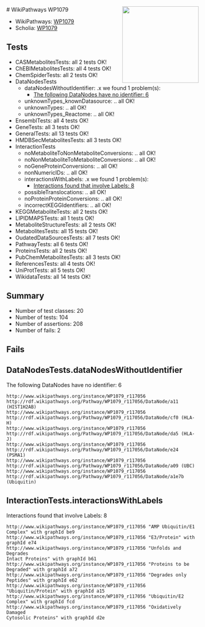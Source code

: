 <img style="float: right; width: 200px" src="https://upload.wikimedia.org/wikipedia/commons/thumb/8/83/Wplogo_with_text_500.png/640px-Wplogo_with_text_500.png" />
# WikiPathways WP1079

* WikiPathways: [WP1079](https://new.wikipathways.org/pathways/WP1079)
* Scholia: [WP1079](https://scholia.toolforge.org/wikipathways/WP1079)
## Tests
* CASMetabolitesTests: all 2 tests OK!
* ChEBIMetabolitesTests: all 4 tests OK!
* ChemSpiderTests: all 2 tests OK!
* DataNodesTests
    * dataNodesWithoutIdentifier: .x we found 1 problem(s):
        * [The following DataNodes have no identifier: 6](#d2d32fa5)
    * unknownTypes_knownDatasource: .. all OK!
    * unknownTypes: .. all OK!
    * unknownTypes_Reactome: .. all OK!
* EnsemblTests: all 4 tests OK!
* GeneTests: all 3 tests OK!
* GeneralTests: all 13 tests OK!
* HMDBSecMetabolitesTests: all 3 tests OK!
* InteractionTests
    * noMetaboliteToNonMetaboliteConversions: .. all OK!
    * noNonMetaboliteToMetaboliteConversions: .. all OK!
    * noGeneProteinConversions: .. all OK!
    * nonNumericIDs: .. all OK!
    * interactionsWithLabels: .x we found 1 problem(s):
        * [Interactions found that involve Labels: 8](#630d267f)
    * possibleTranslocations: .. all OK!
    * noProteinProteinConversions: .. all OK!
    * incorrectKEGGIdentifiers: .. all OK!
* KEGGMetaboliteTests: all 2 tests OK!
* LIPIDMAPSTests: all 1 tests OK!
* MetaboliteStructureTests: all 2 tests OK!
* MetabolitesTests: all 15 tests OK!
* OudatedDataSourcesTests: all 7 tests OK!
* PathwayTests: all 6 tests OK!
* ProteinsTests: all 2 tests OK!
* PubChemMetabolitesTests: all 3 tests OK!
* ReferencesTests: all 4 tests OK!
* UniProtTests: all 5 tests OK!
* WikidataTests: all 14 tests OK!


## Summary

* Number of test classes: 20
* Number of tests: 104
* Number of assertions: 208
* Number of fails: 2

## Fails

<a name="d2d32fa5" />

## DataNodesTests.dataNodesWithoutIdentifier

The following DataNodes have no identifier: 6
```
http://www.wikipathways.org/instance/WP1079_r117056 http://rdf.wikipathways.org/Pathway/WP1079_r117056/DataNode/a11 (HIST1H2AB)
http://www.wikipathways.org/instance/WP1079_r117056 http://rdf.wikipathways.org/Pathway/WP1079_r117056/DataNode/cf0 (HLA-H)
http://www.wikipathways.org/instance/WP1079_r117056 http://rdf.wikipathways.org/Pathway/WP1079_r117056/DataNode/da5 (HLA-J)
http://www.wikipathways.org/instance/WP1079_r117056 http://rdf.wikipathways.org/Pathway/WP1079_r117056/DataNode/e24 (PSMA1)
http://www.wikipathways.org/instance/WP1079_r117056 http://rdf.wikipathways.org/Pathway/WP1079_r117056/DataNode/a09 (UBC)
http://www.wikipathways.org/instance/WP1079_r117056 http://rdf.wikipathways.org/Pathway/WP1079_r117056/DataNode/a1e7b (Ubiquitin)
```

<a name="630d267f" />

## InteractionTests.interactionsWithLabels

Interactions found that involve Labels: 8
```
http://www.wikipathways.org/instance/WP1079_r117056 "AMP Ubiquitin/E1 Complex" with graphId be9
http://www.wikipathways.org/instance/WP1079_r117056 "E3/Protein" with graphId e74
http://www.wikipathways.org/instance/WP1079_r117056 "Unfolds and Degrades
Intact Proteins" with graphId b61
http://www.wikipathways.org/instance/WP1079_r117056 "Proteins to be Degraded" with graphId a72
http://www.wikipathways.org/instance/WP1079_r117056 "Degrades only Peptides" with graphId e62
http://www.wikipathways.org/instance/WP1079_r117056 "Ubiquitin/Protein" with graphId a15
http://www.wikipathways.org/instance/WP1079_r117056 "Ubiquitin/E2 Complex" with graphId fcd
http://www.wikipathways.org/instance/WP1079_r117056 "Oxidatively Damaged
Cytosolic Proteins" with graphId d2e
```


